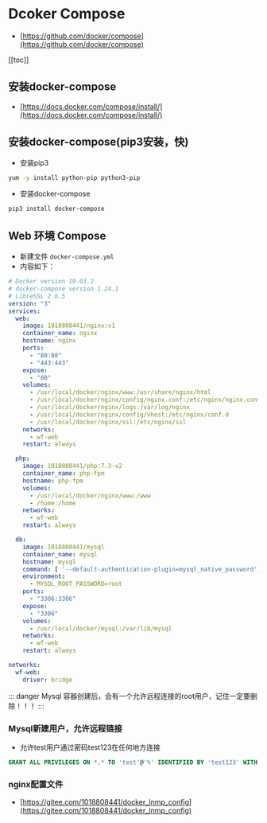 # Dcoker Compose
- [https://github.com/docker/compose](https://github.com/docker/compose)

[[toc]]

## 安装docker-compose
- [https://docs.docker.com/compose/install/](https://docs.docker.com/compose/install/)

## 安装docker-compose(pip3安装，快)
- 安装pip3
```sh
yum -y install python-pip python3-pip
```

- 安装docker-compose
```sh
pip3 install docker-compose
```

## Web 环境 Compose
- 新建文件 `docker-compose.yml`
- 内容如下：
```yml
# Docker version 19.03.2
# docker-compose version 1.24.1
# LibreSSL 2.6.5
version: "3"
services:
  web:
    image: 1018808441/nginx:v1
    container_name: nginx
    hostname: nginx
    ports:
      - "80:80"
      - "443:443"
    expose:
      - "80"
    volumes:
      - /usr/local/docker/nginx/www:/usr/share/nginx/html
      - /usr/local/docker/nginx/config/nginx.conf:/etc/nginx/nginx.conf
      - /usr/local/docker/nginx/logs:/var/log/nginx
      - /usr/local/docker/nginx/config/vhost:/etc/nginx/conf.d
      - /usr/local/docker/nginx/ssl:/etc/nginx/ssl
    networks:
      - wf-web
    restart: always

  php:
    image: 1018808441/php:7.3-v2
    container_name: php-fpm
    hostname: php-fpm
    volumes:
      - /usr/local/docker/nginx/www:/www
	  - /home:/home
    networks:
      - wf-web
    restart: always

  db:
    image: 1018808441/mysql
    container_name: mysql
    hostname: mysql
    command: [ '--default-authentication-plugin=mysql_native_password', '--character-set-server=utf8mb4', '--collation-server=utf8mb4_unicode_ci']
    environment:
      - MYSQL_ROOT_PASSWORD=root
    ports:
      - "3306:3306"
    expose:
      - "3306"
    volumes:
      - /usr/local/docker/mysql:/var/lib/mysql
    networks:
      - wf-web
    restart: always

networks:
  wf-web:
    driver: bridge
```

::: danger
Mysql 容器创建后，会有一个允许远程连接的root用户，记住一定要删除！！！
:::

### Mysql新建用户，允许远程链接
- 允许test用户通过密码test123在任何地方连接
```sql
GRANT ALL PRIVILEGES ON *.* TO 'test'@'%' IDENTIFIED BY 'test123' WITH GRANT OPTION;
```

### nginx配置文件
- [https://gitee.com/1018808441/docker_lnmp_config](https://gitee.com/1018808441/docker_lnmp_config)